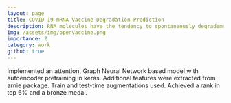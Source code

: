 ```yaml
---
layout: page
title: COVID-19 mRNA Vaccine Degradation Prediction
description: RNA molecules have the tendency to spontaneously degrademodel which can render the mRNA vaccine useles. In this Kaggle challenge, I have developed models that will predict likely degradation rates at each base of an RNA molecule.
img: /assets/img/openVaccine.png
importance: 2
category: work
github: true
---
```


Implemented an attention, Graph Neural Network based model with autoencoder pretraining in keras. Additional 
features were extracted from arnie package. Train and test-time augmentations used. Achieved a rank in top 6% and 
a bronze medal.
